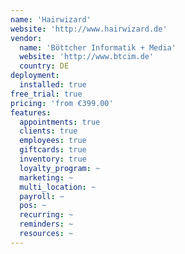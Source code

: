 ```yaml
---
name: 'Hairwizard'
website: 'http://www.hairwizard.de'
vendor:
  name: 'Böttcher Informatik + Media'
  website: 'http://www.btcim.de'
  country: DE
deployment:
  installed: true
free_trial: true
pricing: 'from €399.00'
features:
  appointments: true
  clients: true
  employees: true
  giftcards: true
  inventory: true
  loyalty_program: ~
  marketing: ~
  multi_location: ~
  payroll: ~
  pos: ~
  recurring: ~
  reminders: ~
  resources: ~
---
```

